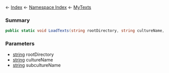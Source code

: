 ← [Index](Api-Index) ← [Namespace Index](Namespace-Index) ← [MyTexts](VRage.MyTexts)

### Summary

```csharp
public static void LoadTexts(string rootDirectory, string cultureName, string subcultureName)
```

### Parameters

* [string](https://docs.microsoft.com/en-us/dotnet/api/system.string?view=netframework-4.6) rootDirectory
* [string](https://docs.microsoft.com/en-us/dotnet/api/system.string?view=netframework-4.6) cultureName
* [string](https://docs.microsoft.com/en-us/dotnet/api/system.string?view=netframework-4.6) subcultureName
